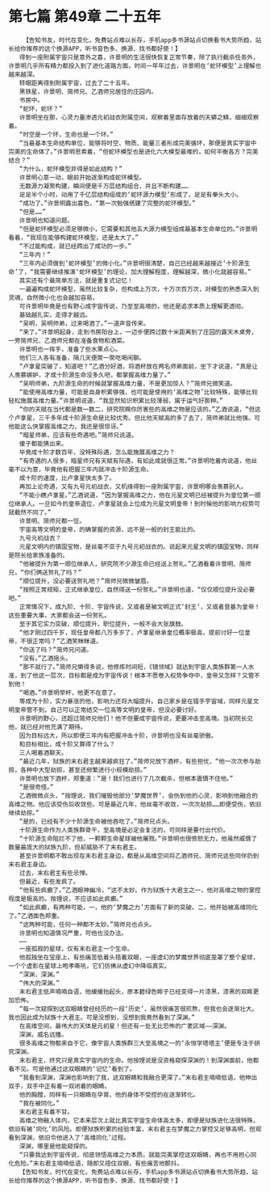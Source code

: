 # 第七篇 第49章 二十五年
        【告知书友，时代在变化，免费站点难以长存，手机app多书源站点切换看书大势所趋，站长给你推荐的这个换源APP，听书音色多、换源、找书都好使！】
       得到一座附属宇宙只是意外之喜，许景明的生活很快恢复正常节奏，除了执行截杀任务外，许景明几乎所有精力都投入到了进化道路方面，时间一年年过去，许景明在‘蛇环模型’上理解也越来越深。
       转眼距离得到附属宇宙，过去了二十五年。
       黑铁星，许景明、简师兄、乙酒师兄居住的庄园内。
       书房中。
       “蛇环，蛇环？”
       许景明坐在那，心灵力量渗透元初战衣附属空间，观察着里面存放着的天蟒之鳞，细细观察着。
       “时空是一个环，生命也是一个环。”
       “当最基本生命结构单位，能够将时空、物质、能量三者形成完美循环，那便是真实宇宙中完美的生命体了。”许景明思索着，“但蛇环模型也是进化六大模型最难的，如何平衡各方？完美结合？”
       “为什么，蛇环模型非得是如此结构？”
       许景明心意一动，眼前开始逐渐构成蛇环模型。
       无数源力凝聚构建，瞬间便是千万层结构组合，并且不断构建……
       足足半个小时，动用了千亿层结构组成的‘蛇环源力模型’形成了，足足有拳头大小。
       “成功了。”许景明露出喜色，“第一次勉强搭建了完整的蛇环模型。”
       “但是……”
       许景明也知道问题。
       “但是蛇环模型必须足够微小，它需要和其他五大源力模型组成最基本生命单位的。”许景明看着，“我现在能够构建蛇环模型，还是太大了。”
       “不过能构成，就已经跨出了成功的一步。”
       “三年内！”
       “三年内必须做到‘蛇环模型’的微小化。”许景明很清楚，自己已经越来越接近‘十阶源生命’了，“我需要继续推演‘蛇环模型’的理论，加大理解程度，理解越深，微小化就越容易。”
       其实还有个最简单方法，就是重复式记忆！
       一遍遍构成蛇环模型，虽然比较复杂，但构成上万次，十万次百万次，对模型的熟悉深入到灵魂，自然微小化也会越加容易。
       可许景明毕竟是也有野心成宇宙传说，乃至至高境的，他还是追求本质上理解更透彻。
       基础越扎实，走得才越远。
       “吴明，吴明师弟，过来喝酒了。”一道声音传来。
       “来了。”许景明起身，走到书房阳台上，一迈步便跨过数十米距离到了庄园的露天木桌旁，一旁简师兄、乙酒师兄都在准备食物和酒菜。
       许景明也一挥手，准备了些水果点心。
       他们三人各有准备，隔几天便聚一聚吃喝闲聊。
       “卢拿星突破了，知道吧？”乙酒分好酒，将酒杯放在两名师弟面前，坐下才说道，“真是让人羡慕嫉妒，才成十阶源生命没多久吧，都掌握高维力量了。”
       “吴明师弟，九阶源生命的时候就掌握高维力量，不是更加惊人？”简师兄微笑道。
       “能使用高维力量，可能是自身积累够强，也可能是使用的‘高维之物’比较特殊，能够比较轻松施展高维力量。”许景明说道，“我显然知识积累比较薄弱，属于运气好那种。”
       “你的天赋在当代都是数一数二，研究院赐你厉害些的高维之物是应该的。”乙酒说道，“但这个卢拿星，三千多年成十阶源生命是比较优秀。但比他天赋高的多了去了，简师弟就比他强。可他能这么快掌握高维之力，我还是很惊讶。”
       “暗星师弟，应该有些奇遇吧。”简师兄说道。
       傻子都能猜出来。
       毕竟成十阶才数百年，没特殊际遇，怎么能施展高维之力？
       “有奇遇的人很多，暗星师兄有天赋有际遇，有如此成就很正常。”许景明吃着肉说道，他丝毫不以为意，毕竟他有把握三年内就冲击十阶源生命。
       成十阶的速度，比卢拿星快太多了。
       再加上论奇遇，又有九号元初战衣，又机缘得到一座附属宇宙，许景明哪会羡慕别人。
       “不能小瞧卢拿星。”乙酒说道，“因为掌握高维之力，他在元星文明已经被提升为皇位第一顺位继承人。一旦如今的皇帝退位，卢拿星就会上位成为元星文明皇帝！到时候他的影响力权势可就截然不同了。”
       许景明、简师兄都一怔。
       宇宙高等文明的皇帝，的确掌握的资源，远不是一般的封王能比的。
       九号元初战衣？
       元星文明内的镇国宝物，是丝毫不亚于九号元初战衣的。说起来元星文明的镇国宝物，同样是院长给家族准备的。
       “他被提升为第一顺位继承人，研究院不少源生命已经送上贺礼。”乙酒看着许景明、简师兄，“你们俩送贺礼了吗？”
       “顺位提升，没必要送贺礼吧？”简师兄微微皱眉。
       “按照正常规矩，正式继承皇位，自然得送一份贺礼。”许景明也道，“仅仅顺位提升没必要吧。”
       正常情况下，成九阶、十阶、宇宙传说，又或者是被文明正式‘封王’，又或者登基为皇帝！这些重要大事，大家都会送一份贺礼。
       至于其它实力突破，顺位提升，职位提升，一般不会大张旗鼓。
       “他才刚过四千岁，现任皇帝都八万多岁了，卢拿星继承皇位概率极高，提前讨好一位皇帝，不很正常吗？”乙酒笑眯眯道。
       “你送了吗？”简师兄问道。
       “没有。”乙酒摇头。
       “那不就行了。”简师兄懒得多说，他修炼时间短，《镜领域》就达到宇宙人类族群第一人水准，到了他这一层次，目标都是成为宇宙传说！根本不愿卷入权势争夺中，皇帝又怎样？又管不到他！
       “喝酒。”许景明举杯，他更不在意了。
       等成为十阶，实力暴涨的他，影响力还将大幅提升。自己家乡是在猎手宇宙域，同样元星文明皇帝管不到，自己可以正常结交一位高等文明的皇帝，但没必要讨好。
       许景明的野心，还超过简师兄他们！他不但要成宇宙传说，更要冲击至高境。当初院长见他，就已经对他充满了期待。
       因为目标远大，所以即便三年内有把握冲击十阶，许景明也没有丝毫骄傲。
       和目标相比，成十阶又算得了什么？
       三人喝着酒聊天。
       “最近几年，狱族的末右君主越来越疯狂了。”简师兄放下酒杯，有些担忧，“他一次次参与劫掠，各种中大型劫掠，甚至还频繁进行小规模劫掠。”
       许景明也放下酒杯，郑重道：“是！我们也进行了几次截杀，但根本震慑不住他。”
       “是很奇怪。”
       乙酒微微点头，“按理说，我们摧毁他部分‘梦魔世界’，会伤到他的心灵，影响到他融合的高维之物。他应该受伤后收敛些。可是最近几年，他丝毫不收敛，一次次劫掠……即便受伤，依旧继续劫掠。”
       “是的，已经有不少十阶源生命被他吞吃了。”简师兄点头。
       十阶源生命作为人类族群骨干，至高境是必定会复活的，可同样是要付出代价。
       “十阶源生命阻拦不了他，一颗颗生命星球被他屠戮。”许景明也很愤怒无力，他虽然威慑了数量最庞大的狱族九阶，但却威胁不了末右君主。
       甚至许景明都不敢出现在末右君主身边，都是从高维空间将乙酒师兄、简师兄这些同伴扔到末右君主身边。
       过去，末右君主有些忌惮。
       但最近，有些发疯了。
       “他有些疯癫了。”乙酒眼神幽冷，“这不太妙。作为狱族十大君主之一，他对高维之物的掌控程度是极高的。按理说，不应该如此疯癫。”
       “如此疯癫，有两种可能，一，他的‘梦魔之力’方面有了新的突破。二，他开始被高维同化了。”乙酒面色郑重。
       “这两种可能，任何一种都不太妙。”简师兄也点头。
       许景明也知道情况严重，可他也没办法。
       ……
       一座孤寂的星球，仅有末右君主一个生命。
       他孤独坐在宝座上，有些痛苦低着头捂着双眼，一座虚幻的梦魔世界彻底笼罩了整个星球，一个个虚影在星球上咆孝嘶吼，它们彷佛从虚幻中降临真实。
       “深渊，深渊。”
       “伟大的深渊。”
       末右君主低声喃喃自语，他缓缓抬起头，原本碧绿色眸子已经变得一片漆黑，漆黑的双眸更加恐怖。
       “每一次窥探到这双眼睛曾经经历的一段‘历史’，虽然很痛苦很煎熬，但我也会逐渐壮大。我也因此成为狱族十大君主。可是没想到，没想到我竟然看到了深渊。”
       在高维空间，最伟大的天体是元初星！但还有一处无比恐怖的广袤区域——深渊。
       深渊，威名远播。
       很多高维之物都来自于它，像宇宙人类族群三大至高境之一的‘永恒学塔塔主’便是专注于研究深渊。
       末右君主，终究只是真实宇宙内的生命。他按理说是没资格窥探深渊的！到深渊面前，他都看不见。可是他通过这双眼睛的‘记忆’看到了。
       “我看到深渊，深渊也影响到了我，这双眼睛和我融合更深了。”末右君主喃喃低语，他伸出双手，双手中正有着一双闭着的眼睛。
       他的胸膛，同样有一只眼睛在孕育，他的身体不受控的在逐渐转化。
       “我在被同化。”
       末右君主有着不甘。
       高维之物融入体内，它本来层次上就比真实宇宙生命体高太多，即便是狱族进化法很特殊，依旧有被‘同化’的风险。即便狱族积累的经验丰富，末右君主在梦魔之力掌控又足够高明，但观看到深渊，依旧令他进入了‘高维同化’过程。
       深渊，哪里是他能窥探的。
       “只要我达到宇宙传说，彻底领悟高维之力本质。就能完美掌控这双眼睛，再也不用担心同化危险。”末右君主喃喃低语，随即又捂住双眼，有些痛苦地颤抖。
       【告知书友，时代在变化，免费站点难以长存，手机app多书源站点切换看书大势所趋，站长给你推荐的这个换源APP，听书音色多、换源、找书都好使！】